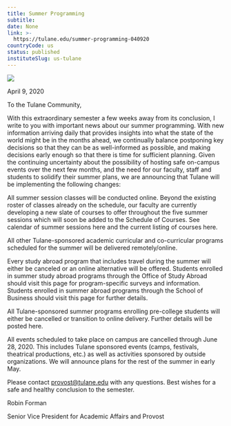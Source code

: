 ```yaml
---
title: Summer Programming
subtitle: 
date: None
link: >-
  https://tulane.edu/summer-programming-040920
countryCode: us
status: published
instituteSlug: us-tulane
---
```

![](https://tulane.edu/sites/all/themes/tulane/apple-touch-icon-120x120.png)

April 9, 2020

To the Tulane Community,

With this extraordinary semester a few weeks away from its conclusion, I write to you with important news about our summer programming. With new information arriving daily that provides insights into what the state of the world might be in the months ahead, we continually balance postponing key decisions so that they can be as well-informed as possible, and making decisions early enough so that there is time for sufficient planning. Given the continuing uncertainty about the possibility of hosting safe on-campus events over the next few months, and the need for our faculty, staff and students to solidify their summer plans, we are announcing that Tulane will be implementing the following changes:

All summer session classes will be conducted online. Beyond the existing roster of classes already on the schedule, our faculty are currently developing a new slate of courses to offer throughout the five summer sessions which will soon be added to the Schedule of Courses. See calendar of summer sessions here and the current listing of courses here.

All other Tulane-sponsored academic curricular and co-curricular programs scheduled for the summer will be delivered remotely/online.

Every study abroad program that includes travel during the summer will either be canceled or an online alternative will be offered. Students enrolled in summer study abroad programs through the Office of Study Abroad should visit this page for program-specific surveys and information. Students enrolled in summer abroad programs through the School of Business should visit this page for further details.

All Tulane-sponsored summer programs enrolling pre-college students will either be cancelled or transition to online delivery. Further details will be posted here.

All events scheduled to take place on campus are cancelled through June 28, 2020. This includes Tulane sponsored events (camps, festivals, theatrical productions, etc.) as well as activities sponsored by outside organizations. We will announce plans for the rest of the summer in early May.

Please contact provost@tulane.edu with any questions. Best wishes for a safe and healthy conclusion to the semester.



Robin Forman

Senior Vice President for Academic Affairs and Provost